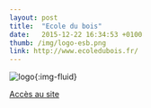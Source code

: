 ```yaml
---
layout: post
title:  "Ecole du bois"
date:   2015-12-22 16:34:53 +0100
thumb: /img/logo-esb.png
link: http://www.ecoledubois.fr/
---
```


![logo]({{page.thumb}}){:img-fluid}

[Accès au site](http://www.ecoledubois.fr/)